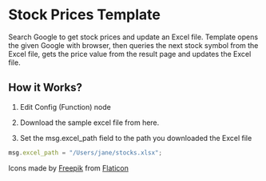 
# Stock Prices Template
Search Google to get stock prices and update an Excel file. Template opens the given Google with browser, then queries the next stock symbol from the Excel file, gets the price value from the result page and updates the Excel file.

## How it Works?
1. Edit Config (Function) node

2. Download the sample excel file from here.

3. Set the msg.excel_path field to the path you downloaded the Excel file
```js
msg.excel_path = "/Users/jane/stocks.xlsx";
```

Icons made by [Freepik](https://www.freepik.com) from [Flaticon](https://www.flaticon.com/)
